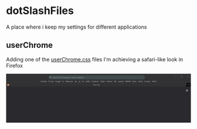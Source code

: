 # dotSlashFiles
A place where i keep my settings for different applications

## userChrome
Adding one of the [userChrome.css](https://github.com/HenrikHills/dotSlashFiles/tree/master/chrome) files I'm achieving a safari-like look in Firefox 

<img src="assets/userChrome_safari.gif" width=600/>
